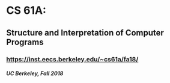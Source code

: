 # CS 61A: 

## Structure and Interpretation of Computer Programs

### https://inst.eecs.berkeley.edu/~cs61a/fa18/

##### UC Berkeley, Fall 2018
